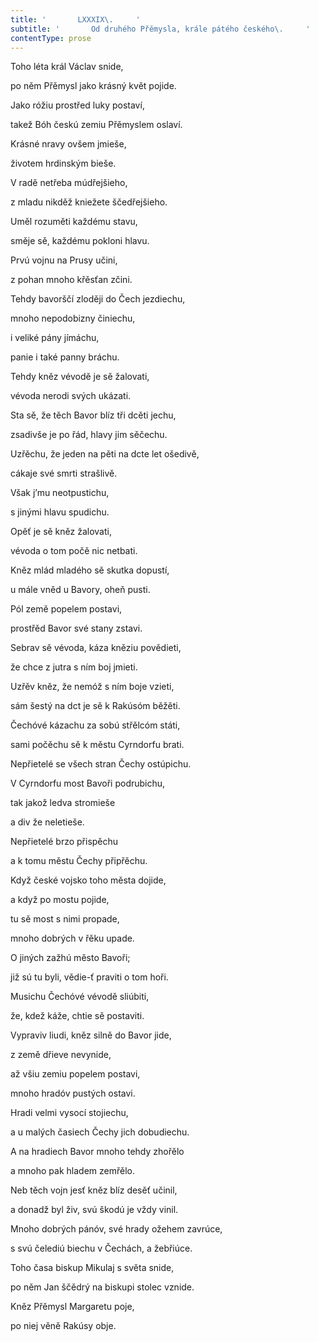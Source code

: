 ```yaml
---
title: '       LXXXIX\.     '
subtitle: '       Od druhého Přěmysla, krále pátého českého\.     '
contentType: prose
---
```


<section>

Toho léta král Václav snide,

po něm Přěmysl jako krásný květ pojide.

Jako róžiu prostřed luky postaví,

takež Bóh českú zemiu Přěmyslem oslaví.

Krásné nravy ovšem jmieše,

životem hrdinským bieše.

V radě netřeba múdřejšieho,

z mladu nikděž kniežete ščedřejšieho.

Uměl rozuměti každému stavu,

směje sě, každému pokloni hlavu.

Prvú vojnu na Prusy učini,

z pohan mnoho křěsťan zčini.

Tehdy bavorščí zloději do Čech jezdiechu,

mnoho nepodobizny činiechu,

i veliké pány jímáchu,

panie i také panny bráchu.

Tehdy kněz vévodě je sě žalovati,

vévoda nerodi svých ukázati.

Sta sě, že těch Bavor blíz tři dcěti jechu,

zsadivše je po řád, hlavy jim sěčechu.

Uzřěchu, že jeden na pěti na dcte let ošedivě,

cákaje své smrti strašlivě.

Však j’mu neotpustichu,

s jinými hlavu spudichu.

Opěť je sě kněz žalovati,

vévoda o tom počě nic netbati.

Kněz mlád mladého sě skutka dopustí,

u mále vněd u Bavory, oheň pusti.

Pól země popelem postavi,

prostřěd Bavor své stany zstavi.

Sebrav sě vévoda, káza kněziu povědieti,

že chce z jutra s ním boj jmieti.

Uzřěv kněz, že nemóž s ním boje vzieti,

sám šestý na dct je sě k Rakúsóm běžěti.

Čechóvé kázachu za sobú střělcóm státi,

sami počěchu sě k městu Cyrndorfu brati.

Nepřietelé se všech stran Čechy ostúpichu.

V Cyrndorfu most Bavoři podrubichu,

tak jakož ledva stromieše

a div že neletieše.

Nepřietelé brzo přispěchu

a k tomu městu Čechy připřěchu.

Když české vojsko toho města dojide,

a když po mostu pojide,

tu sě most s nimi propade,

mnoho dobrých v řěku upade.

O jiných zažhú město Bavoři;

již sú tu byli, vědie-ť praviti o tom hoři.

Musichu Čechóvé vévodě sliúbiti,

že, kdež káže, chtie sě postaviti.

Vypraviv liudi, kněz silně do Bavor jide,

z země dřieve nevynide,

až všiu zemiu popelem postavi,

mnoho hradóv pustých ostavi.

Hradi velmi vysocí stojiechu,

a u malých časiech Čechy jich dobudiechu.

A na hradiech Bavor mnoho tehdy zhořělo

a mnoho pak hladem zemřělo.

Neb těch vojn jesť kněz blíz desěť učinil,

a donadž byl živ, svú škodú je vždy vinil.

Mnoho dobrých pánóv, své hrady ožehem zavrúce,

s svú čelediú biechu v Čechách, a žebřiúce.

Toho časa biskup Mikulaj s světa snide,

po něm Jan ščědrý na biskupi stolec vznide.

Kněz Přěmysl Margaretu poje,

po niej věně Rakúsy obje.

</section>
